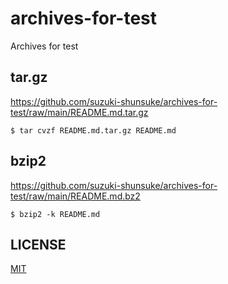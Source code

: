 # archives-for-test

Archives for test

## tar.gz

https://github.com/suzuki-shunsuke/archives-for-test/raw/main/README.md.tar.gz

```console
$ tar cvzf README.md.tar.gz README.md
```

## bzip2

https://github.com/suzuki-shunsuke/archives-for-test/raw/main/README.md.bz2

```console
$ bzip2 -k README.md
```

## LICENSE

[MIT](LICENSE)
